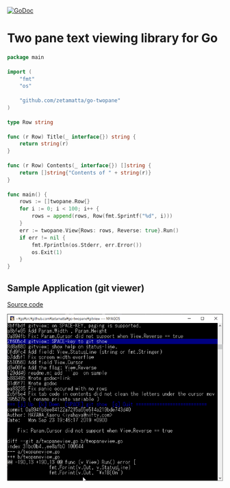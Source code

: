 [![GoDoc](https://godoc.org/github.com/zetamatta/go-twopane?status.svg)](https://godoc.org/github.com/zetamatta/go-twopane)

Two pane text viewing library for Go
===================================

```go
package main

import (
	"fmt"
	"os"

	"github.com/zetamatta/go-twopane"
)

type Row string

func (r Row) Title(_ interface{}) string {
	return string(r)
}

func (r Row) Contents(_ interface{}) []string {
	return []string{"Contents of " + string(r)}
}

func main() {
	rows := []twopane.Row{}
	for i := 0; i < 100; i++ {
		rows = append(rows, Row(fmt.Sprintf("%d", i)))
	}
	err := twopane.View{Rows: rows, Reverse: true}.Run()
	if err != nil {
		fmt.Fprintln(os.Stderr, err.Error())
		os.Exit(1)
	}
}
```

Sample Application (git viewer)
-------------------------------

[Source code](./gitview/main.go)

<img src="./demo.gif" alt="DEMO ANIMATION" />

